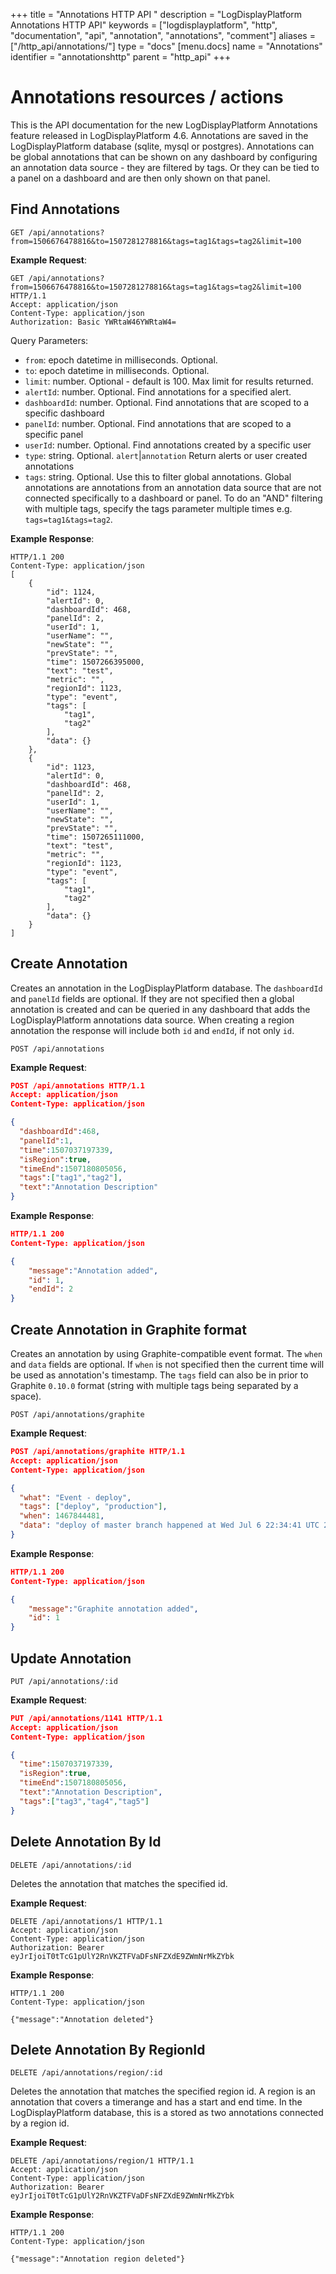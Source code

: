 +++
title = "Annotations HTTP API "
description = "LogDisplayPlatform Annotations HTTP API"
keywords = ["logdisplayplatform", "http", "documentation", "api", "annotation", "annotations", "comment"]
aliases = ["/http_api/annotations/"]
type = "docs"
[menu.docs]
name = "Annotations"
identifier = "annotationshttp"
parent = "http_api"
+++

# Annotations resources / actions

This is the API documentation for the new LogDisplayPlatform Annotations feature released in LogDisplayPlatform 4.6. Annotations are saved in the LogDisplayPlatform database (sqlite, mysql or postgres). Annotations can be global annotations that can be shown on any dashboard by configuring an annotation data source - they are filtered by tags. Or they can be tied to a panel on a dashboard and are then only shown on that panel.

## Find Annotations

`GET /api/annotations?from=1506676478816&to=1507281278816&tags=tag1&tags=tag2&limit=100`

**Example Request**:

```http
GET /api/annotations?from=1506676478816&to=1507281278816&tags=tag1&tags=tag2&limit=100 HTTP/1.1
Accept: application/json
Content-Type: application/json
Authorization: Basic YWRtaW46YWRtaW4=
```


Query Parameters:

- `from`: epoch datetime in milliseconds. Optional.
- `to`: epoch datetime in milliseconds. Optional.
- `limit`: number. Optional - default is 100. Max limit for results returned.
- `alertId`: number. Optional. Find annotations for a specified alert.
- `dashboardId`: number. Optional. Find annotations that are scoped to a specific dashboard
- `panelId`: number. Optional. Find annotations that are scoped to a specific panel
- `userId`: number. Optional. Find annotations created by a specific user
- `type`: string. Optional. `alert`|`annotation` Return alerts or user created annotations
- `tags`: string. Optional. Use this to filter global annotations. Global annotations are annotations from an annotation data source that are not connected specifically to a dashboard or panel. To do an "AND" filtering with multiple tags, specify the tags parameter multiple times e.g. `tags=tag1&tags=tag2`.

**Example Response**:

```http
HTTP/1.1 200
Content-Type: application/json
[
    {
        "id": 1124,
        "alertId": 0,
        "dashboardId": 468,
        "panelId": 2,
        "userId": 1,
        "userName": "",
        "newState": "",
        "prevState": "",
        "time": 1507266395000,
        "text": "test",
        "metric": "",
        "regionId": 1123,
        "type": "event",
        "tags": [
            "tag1",
            "tag2"
        ],
        "data": {}
    },
    {
        "id": 1123,
        "alertId": 0,
        "dashboardId": 468,
        "panelId": 2,
        "userId": 1,
        "userName": "",
        "newState": "",
        "prevState": "",
        "time": 1507265111000,
        "text": "test",
        "metric": "",
        "regionId": 1123,
        "type": "event",
        "tags": [
            "tag1",
            "tag2"
        ],
        "data": {}
    }
]
```

## Create Annotation

Creates an annotation in the LogDisplayPlatform database. The `dashboardId` and `panelId` fields are optional. If they are not specified then a global annotation is created and can be queried in any dashboard that adds the LogDisplayPlatform annotations data source. When creating a region annotation the response will include both `id` and `endId`, if not only `id`.

`POST /api/annotations`

**Example Request**:

```json
POST /api/annotations HTTP/1.1
Accept: application/json
Content-Type: application/json

{
  "dashboardId":468,
  "panelId":1,
  "time":1507037197339,
  "isRegion":true,
  "timeEnd":1507180805056,
  "tags":["tag1","tag2"],
  "text":"Annotation Description"
}
```

**Example Response**:

```json
HTTP/1.1 200
Content-Type: application/json

{
    "message":"Annotation added",
    "id": 1,
    "endId": 2
}
```

## Create Annotation in Graphite format

Creates an annotation by using Graphite-compatible event format. The `when` and `data` fields are optional. If `when` is not specified then the current time will be used as annotation's timestamp. The `tags` field can also be in prior to Graphite `0.10.0`
format (string with multiple tags being separated by a space).

`POST /api/annotations/graphite`

**Example Request**:

```json
POST /api/annotations/graphite HTTP/1.1
Accept: application/json
Content-Type: application/json

{
  "what": "Event - deploy",
  "tags": ["deploy", "production"],
  "when": 1467844481,
  "data": "deploy of master branch happened at Wed Jul 6 22:34:41 UTC 2016"
}
```

**Example Response**:

```json
HTTP/1.1 200
Content-Type: application/json

{
    "message":"Graphite annotation added",
    "id": 1
}
```

## Update Annotation

`PUT /api/annotations/:id`

**Example Request**:

```json
PUT /api/annotations/1141 HTTP/1.1
Accept: application/json
Content-Type: application/json

{
  "time":1507037197339,
  "isRegion":true,
  "timeEnd":1507180805056,
  "text":"Annotation Description",
  "tags":["tag3","tag4","tag5"]
}
```

## Delete Annotation By Id

`DELETE /api/annotations/:id`

Deletes the annotation that matches the specified id.

**Example Request**:

```http
DELETE /api/annotations/1 HTTP/1.1
Accept: application/json
Content-Type: application/json
Authorization: Bearer eyJrIjoiT0tTcG1pUlY2RnVKZTFVaDFsNFZXdE9ZWmNrMkZYbk
```

**Example Response**:

```http
HTTP/1.1 200
Content-Type: application/json

{"message":"Annotation deleted"}
```

## Delete Annotation By RegionId

`DELETE /api/annotations/region/:id`

Deletes the annotation that matches the specified region id. A region is an annotation that covers a timerange and has a start and end time. In the LogDisplayPlatform database, this is a stored as two annotations connected by a region id.

**Example Request**:

```http
DELETE /api/annotations/region/1 HTTP/1.1
Accept: application/json
Content-Type: application/json
Authorization: Bearer eyJrIjoiT0tTcG1pUlY2RnVKZTFVaDFsNFZXdE9ZWmNrMkZYbk
```

**Example Response**:

```http
HTTP/1.1 200
Content-Type: application/json

{"message":"Annotation region deleted"}
```
